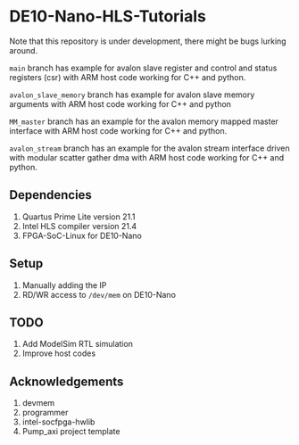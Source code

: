 # DE10-Nano-HLS-Tutorials

Note that this repository is under development, there might be bugs lurking around.

`main` branch has example for avalon slave register and control and status registers (csr) with ARM host code working for C++ and python.

`avalon_slave_memory` branch has example for avalon slave memory arguments with ARM host code working for C++ and python

`MM_master` branch has an example for the avalon memory mapped master interface with ARM host code working for C++ and python.

`avalon_stream` branch has an example for the avalon stream interface driven with modular scatter gather dma with ARM host code working for C++ and python.

## Dependencies

1. Quartus Prime Lite version 21.1
2. Intel HLS compiler version 21.4
3. FPGA-SoC-Linux for DE10-Nano

## Setup

1. Manually adding the IP
2. RD/WR access to `/dev/mem` on DE10-Nano

## TODO

1. Add ModelSim RTL simulation
2. Improve host codes

## Acknowledgements

1. devmem
2. programmer
3. intel-socfpga-hwlib
4. Pump_axi project template
